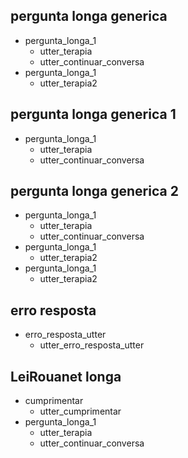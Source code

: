 
## pergunta longa generica
* pergunta_longa_1
    - utter_terapia
    - utter_continuar_conversa
* pergunta_longa_1
    - utter_terapia2


## pergunta longa generica 1
* pergunta_longa_1
    - utter_terapia
    - utter_continuar_conversa


## pergunta longa generica 2
* pergunta_longa_1
    - utter_terapia
    - utter_continuar_conversa
* pergunta_longa_1
    - utter_terapia2
 * pergunta_longa_1   
     - utter_terapia2

## erro resposta
* erro_resposta_utter
    - utter_erro_resposta_utter

## LeiRouanet longa
* cumprimentar
    - utter_cumprimentar
* pergunta_longa_1
    - utter_terapia
    - utter_continuar_conversa
